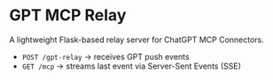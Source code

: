 # GPT MCP Relay

A lightweight Flask-based relay server for ChatGPT MCP Connectors.

- `POST /gpt-relay` → receives GPT push events
- `GET /mcp` → streams last event via Server-Sent Events (SSE)